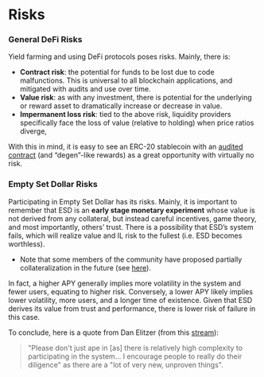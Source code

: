 # Risks

### General DeFi Risks

Yield farming and using DeFi protocols poses risks. Mainly, there is:
* **Contract risk**: the potential for funds to be lost due to code malfunctions. This is universal to all blockchain applications, and mitigated with audits and use over time.
* **Value risk**: as with any investment, there is potential for the underlying or reward asset to dramatically increase or decrease in value.
* **Impermanent loss risk**: tied to the above risk, liquidity providers specifically face the loss of value (relative to holding) when price ratios diverge,

With this in mind, it is easy to see an ERC-20 stablecoin with an [audited contract](https://github.com/emptysetsquad/dollar/blob/master/audit/REP-Dollar-06-11-20.pdf) (and “degen”-like rewards) as a great opportunity with virtually no risk.

### Empty Set Dollar Risks

Participating in Empty Set Dollar has its risks. Mainly, it is important to remember that ESD is an **early stage monetary experiment** whose value is not derived from any collateral, but instead careful incentives, game theory, and most importantly, others’ trust. There is a possibility that ESD’s system fails, which will realize value and IL risk to the fullest (i.e. ESD becomes worthless).
* Note that some members of the community have proposed partially collateralization in the future (see [here](https://medium.com/@scott_lew_is/a-vision-for-empty-set-dollar-ce29b7e0e297)).

In fact, a higher APY generally implies more volatility in the system and fewer users, equating to higher risk. Conversely, a lower APY likely implies lower volatility, more users, and a longer time of existence. Given that ESD derives its value from trust and performance, there is lower risk of failure in this case.

To conclude, here is a quote from Dan Elitzer (from this [stream](https://youtu.be/X550gZZmrsA?t=3159)):

> "Please don't just ape in [as] there is relatively high complexity to participating in the system… I encourage people to really do their diligence" as there are a "lot of very new, unproven things".

